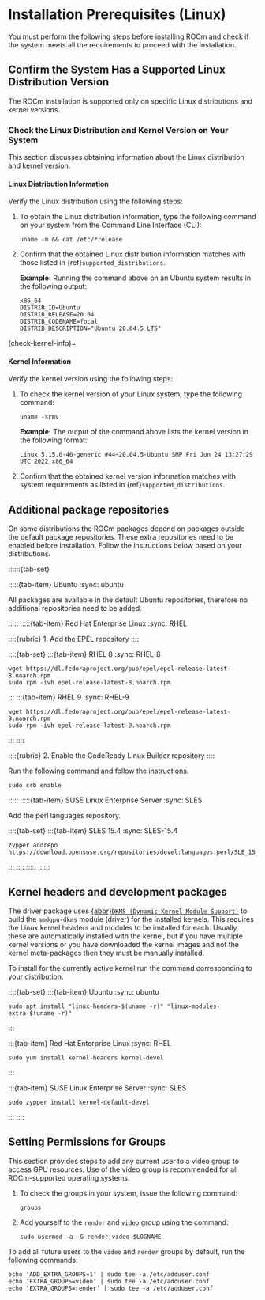 # Installation Prerequisites (Linux)

You must perform the following steps before installing ROCm and check if the
system meets all the requirements to proceed with the installation.

## Confirm the System Has a Supported Linux Distribution Version

The ROCm installation is supported only on specific Linux distributions and
kernel versions.

### Check the Linux Distribution and Kernel Version on Your System

This section discusses obtaining information about the Linux distribution and
kernel version.

#### Linux Distribution Information

Verify the Linux distribution using the following steps:

1. To obtain the Linux distribution information, type the following command on
   your system from the Command Line Interface (CLI):

   ```shell
   uname -m && cat /etc/*release
   ```

2. Confirm that the obtained Linux distribution information matches with those listed in {ref}`supported_distributions`.

   **Example:** Running the command above on an Ubuntu system results in the
   following output:

   ```shell
   x86_64
   DISTRIB_ID=Ubuntu
   DISTRIB_RELEASE=20.04
   DISTRIB_CODENAME=focal
   DISTRIB_DESCRIPTION="Ubuntu 20.04.5 LTS"
   ```

(check-kernel-info)=

#### Kernel Information

Verify the kernel version using the following steps:

1. To check the kernel version of your Linux system, type the following command:

   ```shell
   uname -srmv
   ```

   **Example:** The output of the command above lists the kernel version in the
   following format:

   ```output
   Linux 5.15.0-46-generic #44~20.04.5-Ubuntu SMP Fri Jun 24 13:27:29 UTC 2022 x86_64
   ```

2. Confirm that the obtained kernel version information matches with system
   requirements as listed in {ref}`supported_distributions`.

## Additional package repositories

On some distributions the ROCm packages depend on packages outside the default
package repositories. These extra repositories need to be enabled before
installation. Follow the instructions below based on your distributions.

::::::{tab-set}

:::::{tab-item} Ubuntu
:sync: ubuntu

All packages are available in the default Ubuntu repositories, therefore
no additional repositories need to be added.

:::::
:::::{tab-item} Red Hat Enterprise Linux
:sync: RHEL

::::{rubric} 1. Add the EPEL repository
::::

::::{tab-set}
:::{tab-item} RHEL 8
:sync: RHEL-8

```shell
wget https://dl.fedoraproject.org/pub/epel/epel-release-latest-8.noarch.rpm
sudo rpm -ivh epel-release-latest-8.noarch.rpm
```

:::
:::{tab-item} RHEL 9
:sync: RHEL-9

```shell
wget https://dl.fedoraproject.org/pub/epel/epel-release-latest-9.noarch.rpm
sudo rpm -ivh epel-release-latest-9.noarch.rpm
```

:::
::::

::::{rubric} 2. Enable the CodeReady Linux Builder repository
::::

Run the following command and follow the instructions.

```shell
sudo crb enable
```

:::::
:::::{tab-item} SUSE Linux Enterprise Server
:sync: SLES

Add the perl languages repository.

::::{tab-set}
:::{tab-item} SLES 15.4
:sync: SLES-15.4

```shell
zypper addrepo https://download.opensuse.org/repositories/devel:languages:perl/SLE_15_SP4/devel:languages:perl.repo
```

:::
::::
:::::
::::::

## Kernel headers and development packages

The driver package uses
[{abbr}`DKMS (Dynamic Kernel Module Support)`][DKMS-wiki] to build
the `amdgpu-dkms` module (driver) for the installed kernels. This requires the
Linux kernel headers and modules to be installed for each. Usually these are
automatically installed with the kernel, but if you have multiple kernel
versions or you have downloaded the kernel images and not the kernel
meta-packages then they must be manually installed.

[DKMS-wiki]: https://en.wikipedia.org/wiki/Dynamic_Kernel_Module_Support

To install for the currently active kernel run the command corresponding
to your distribution.

::::{tab-set}
:::{tab-item} Ubuntu
:sync: ubuntu

```shell
sudo apt install "linux-headers-$(uname -r)" "linux-modules-extra-$(uname -r)"
```

:::

:::{tab-item} Red Hat Enterprise Linux
:sync: RHEL

```shell
sudo yum install kernel-headers kernel-devel
```

:::

:::{tab-item} SUSE Linux Enterprise Server
:sync: SLES

```shell
sudo zypper install kernel-default-devel
```

:::
::::

## Setting Permissions for Groups

This section provides steps to add any current user to a video group to access
GPU resources.
Use of the video group is recommended for all ROCm-supported operating
systems.

1. To check the groups in your system, issue the following command:

   ```shell
   groups
   ```

2. Add yourself to the `render` and `video` group using the command:

   ```shell
   sudo usermod -a -G render,video $LOGNAME
   ```

To add all future users to the `video` and `render` groups by default, run
the following commands:

```shell
echo 'ADD_EXTRA_GROUPS=1' | sudo tee -a /etc/adduser.conf
echo 'EXTRA_GROUPS=video' | sudo tee -a /etc/adduser.conf
echo 'EXTRA_GROUPS=render' | sudo tee -a /etc/adduser.conf
```
